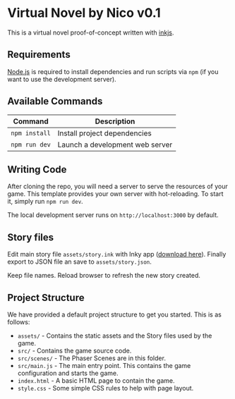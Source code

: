 # Virtual Novel by Nico v0.1

This is a virtual novel proof-of-concept written with [inkjs](https://www.inklestudios.com/ink/).


## Requirements

[Node.js](https://nodejs.org) is required to install dependencies and run scripts via `npm` (if you want to use the development server).

## Available Commands

| Command | Description |
|---------|-------------|
| `npm install` | Install project dependencies |
| `npm run dev` | Launch a development web server |

## Writing Code

After cloning the repo, you will need a server to serve the resources of your game. This template provides your own server with hot-reloading. To start it, simply run `npm run dev`.

The local development server runs on `http://localhost:3000` by default.

## Story files

Edit main story file `assets/story.ink` with Inky app ([download here](https://www.inklestudios.com/ink/)). Finally export to JSON file an save to `assets/story.json`.

Keep file names. Reload browser to refresh the new story created.

## Project Structure

We have provided a default project structure to get you started. This is as follows:

- `assets/` - Contains the static assets and the Story files used by the game.
- `src/` - Contains the game source code.
- `src/scenes/` - The Phaser Scenes are in this folder.
- `src/main.js` - The main entry point. This contains the game configuration and starts the game.
- `index.html` - A basic HTML page to contain the game.
- `style.css` - Some simple CSS rules to help with page layout.